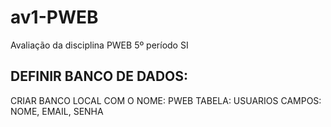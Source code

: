 # av1-PWEB
Avaliação da disciplina PWEB 5º período SI


## DEFINIR BANCO DE DADOS:

CRIAR BANCO LOCAL COM O NOME: PWEB
TABELA: USUARIOS
CAMPOS: NOME, EMAIL, SENHA
